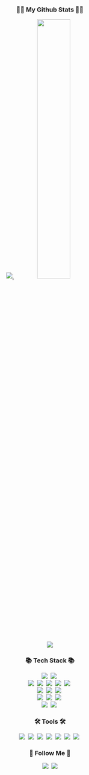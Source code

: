 <h3 align="center">👩‍💻 My Github Stats 👩‍💻</h3>


<div align="center">
<a href="s">
  <img src="https://github-readme-stats.vercel.app/api/top-langs/?username=jhyunwoo&exclude_repo=dkssud8150.github.io&layout=compact&theme=tokyonight" />
</a>
<a href="s">
  <img src="https://github-readme-stats.vercel.app/api?username=jhyunwoo&theme=tokyonight&show_icons=true" width="42%" />
</a>
</div>




<p align="center">
  <a href="https://hits.seeyoufarm.com"><img src="https://hits.seeyoufarm.com/api/count/incr/badge.svg?url=https%3A%2F%2Fgithub.com%2Fjhyunwoo&count_bg=%2341B883&title_bg=%23CDC2C2&icon=github.svg&icon_color=%23E7E7E7&title=hits&edge_flat=false"/></a>
</p>

<h3 align="center">📚 Tech Stack 📚</h3>
<p align="center">
    <img src="https://img.shields.io/badge/Python-3766AB?style=flat-square&logo=Python&logoColor=white"/></a>&nbsp 
    <img src="https://img.shields.io/badge/Javascript-ffb13b?style=flat-square&logo=javascript&logoColor=white"/></a>&nbsp 
   <br>
    <img src="https://img.shields.io/badge/PyTorch-EE4C2C?style=flat-square&logo=PyTorch&logoColor=white"/></a>&nbsp 
    <img src="https://img.shields.io/badge/TensorFlow-FF6F00?style=flat-square&logo=TensorFlow&logoColor=white"/></a>&nbsp 
    <img src="https://img.shields.io/badge/React-61DAFB?style=flat-square&logo=React&logoColor=white"/></a>&nbsp 
    <img src="https://img.shields.io/badge/Tailwind CSS-06B6D4?style=flat-square&logo=TailwindCSS&logoColor=white"/></a>&nbsp 
    <img src="https://img.shields.io/badge/Prisma-2D3748?style=flat-square&logo=Prisma&logoColor=white"/></a>&nbsp 
  <br>
    <img src="https://img.shields.io/badge/Node.js-339933?style=flat-square&logo=Node.js&logoColor=white"/></a>&nbsp
    <img src="https://img.shields.io/badge/Next.js-000000?style=flat-square&logo=Next.js&logoColor=white"/></a>&nbsp 
    <img src="https://img.shields.io/badge/Expo-000020?style=flat-square&logo=Expo&logoColor=white"/></a>&nbsp 
  <br>
    <img src="https://img.shields.io/badge/Vercel-000000?style=flat-square&logo=Vercel&logoColor=white"/></a>&nbsp 
    <img src="https://img.shields.io/badge/AWS-232F3E?style=flat-square&logo=AmazonAWS&logoColor=white"/></a>&nbsp 
    <img src="https://img.shields.io/badge/Netlify-00C7B7?style=flat-square&logo=Netlify&logoColor=white"/></a>&nbsp 
  <br>
    <img src="https://img.shields.io/badge/Linux-FCC624?style=flat-square&logo=Linux&logoColor=white"/></a>&nbsp 
    <img src="https://img.shields.io/badge/Windows-0078D6?style=flat-square&logo=Windows&logoColor=white"/></a>&nbsp 
</p>

<h3 align="center">🛠️ Tools 🛠️</h3>
<p align="center">
    <img src="https://img.shields.io/badge/Adobe Lighroom Classic-31A8FF?style=flat-square&logo=Adobe Lightroom Classic&logoColor=white"/></a>&nbsp 
    <img src="https://img.shields.io/badge/Affinity Photo-7E4DD2?style=flat-square&logo=Affinity Photo&logoColor=white"/></a>&nbsp 
    <img src="https://img.shields.io/badge/Jupyter-F37626?style=flat-square&logo=Jupyter&logoColor=white"/></a>&nbsp 
    <img src="https://img.shields.io/badge/Anaconda-44A833?style=flat-square&logo=Anaconda&logoColor=white"/></a>&nbsp 
    <img src="https://img.shields.io/badge/Visual Studio Code-007ACC?style=flat-square&logo=Visual Studio Code&logoColor=white"/></a>&nbsp 
    <img src="https://img.shields.io/badge/PyCharm-000000?style=flat-square&logo=PyCharm&logoColor=white"/></a>&nbsp 
    <img src="https://img.shields.io/badge/WebStorm-000000?style=flat-square&logo=WebStorm&logoColor=white"/></a>&nbsp 
</p>

<h3 align="center">🌈 Follow Me 🌈</h3>
<p align="center">
  <a href="https://www.instagram.com/hyun_woo0228/"><img src="https://img.shields.io/badge/Instagram-E4405F?style=flat-square&logo=Instagram&logoColor=white&link=https://www.instagram.com/hyun_woo0228/"/></a>&nbsp
  <a href="mailto:jhyunwoo0228@gmail.com"><img src="https://img.shields.io/badge/Gmail-d14836?style=flat-square&logo=Gmail&logoColor=white&link=jhyunwoo0228@gmail.com"/></a>
</p>
